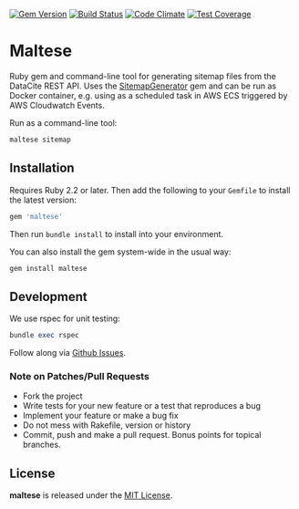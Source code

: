 [![Gem Version](https://badge.fury.io/rb/maltese.svg)](https://badge.fury.io/rb/maltese)
[![Build Status](https://github.com/datacite/maltese/actions/workflows/build.yml/badge.svg)](https://github.com/datacite/maltese/actions/workflows/build.yml)
[![Code Climate](https://codeclimate.com/github/datacite/maltese/badges/gpa.svg)](https://codeclimate.com/github/datacite/maltese)
[![Test Coverage](https://codeclimate.com/github/datacite/maltese/badges/coverage.svg)](https://codeclimate.com/github/datacite/maltese/coverage)

# Maltese

Ruby gem and command-line tool for generating sitemap files from the DataCite REST API. Uses the [SitemapGenerator](https://github.com/kjvarga/sitemap_generator) gem and can be run as Docker container, e.g. using as a scheduled task in AWS ECS triggered by AWS Cloudwatch Events.

Run as a command-line tool:

```ruby
maltese sitemap
```

## Installation

Requires Ruby 2.2 or later. Then add the following to your `Gemfile` to install the
latest version:

```ruby
gem 'maltese'
```

Then run `bundle install` to install into your environment.

You can also install the gem system-wide in the usual way:

```bash
gem install maltese
```

## Development

We use rspec for unit testing:

```ruby
bundle exec rspec
```

Follow along via [Github Issues](https://github.com/datacite/toccatore/issues).

### Note on Patches/Pull Requests

* Fork the project
* Write tests for your new feature or a test that reproduces a bug
* Implement your feature or make a bug fix
* Do not mess with Rakefile, version or history
* Commit, push and make a pull request. Bonus points for topical branches.

## License

**maltese** is released under the [MIT License](https://github.com/datacite/maltese/blob/master/LICENSE.md).
